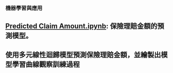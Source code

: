 ### 機器學習與應用
## **[Predicted Claim Amount.ipynb](./Predicted%20Claim%20Amount.ipynb)**: 保險理賠金額的預測模型。
## 使用多元線性迴歸模型預測保險理賠金額，並繪製出模型學習曲線觀察訓練過程
